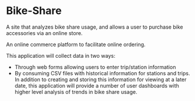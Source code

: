 # Bike-Share

A site that analyzes bike share usage, and allows a user to purchase bike accessories via an online store.

An online commerce platform to facilitate online ordering.

This application will collect data in two ways:

* Through web forms allowing users to enter trip/station information
* By consuming CSV files with historical information for stations and trips. In addition to creating and storing this information for viewing at a later date, this application will provide a number of user dashboards with higher level analysis of trends in bike share usage.
